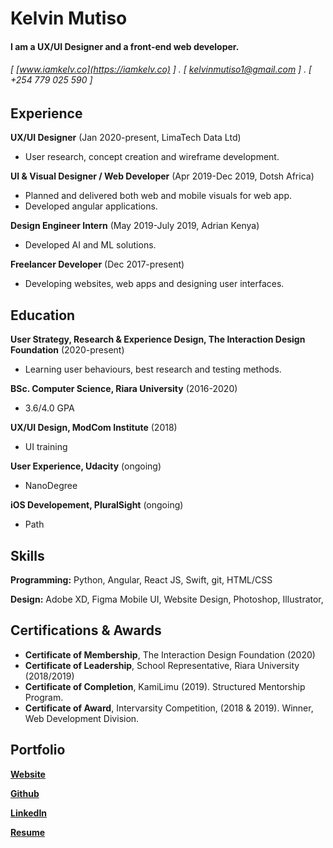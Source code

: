 Kelvin Mutiso
======

#### I am a UX/UI Designer and a front-end web developer. 
###### [ [www.iamkelv.co](https://iamkelv.co) ] . [ kelvinmutiso1@gmail.com ] . [ +254 779 025 590 ]


Experience
---------
**UX/UI Designer** (Jan 2020-present, LimaTech Data Ltd)

- User research, concept creation and wireframe development.

**UI & Visual Designer / Web Developer** (Apr 2019-Dec 2019, Dotsh Africa)

- Planned and delivered both web and mobile visuals for web app.
- Developed angular applications.

**Design Engineer Intern** (May 2019-July 2019, Adrian Kenya)

- Developed AI and ML solutions.

**Freelancer Developer** (Dec 2017-present)

- Developing websites, web apps and designing user interfaces.


Education
---------
**User Strategy, Research & Experience Design, The Interaction Design Foundation** (2020-present)

- Learning user behaviours, best research and testing methods. 

**BSc. Computer Science, Riara University** (2016-2020)

- 3.6/4.0 GPA

**UX/UI Design, ModCom Institute** (2018)

- UI training

**User Experience, Udacity** (ongoing)

- NanoDegree

**iOS Developement, PluralSight** (ongoing)

- Path




Skills
------
**Programming:** Python, Angular, React JS, Swift, git, HTML/CSS

**Design:** Adobe XD, Figma Mobile UI, Website Design, Photoshop, Illustrator,

Certifications & Awards
------
- **Certificate of Membership**, The Interaction Design Foundation (2020)
- **Certificate of Leadership**, School Representative, Riara University (2018/2019)
- **Certificate of Completion**, KamiLimu (2019). Structured Mentorship Program.
- **Certificate of Award**, Intervarsity Competition, (2018 & 2019). Winner, Web Development Division.


Portfolio
--------
**[Website](https://iamkelv.co/)**

**[Github](https://github.com/MutisoKelv)**

**[LinkedIn](https://www.linkedin.com/in/kelv-mutiso/)**

**[Resume](https://iamkelv.co/resume.pdf)**
